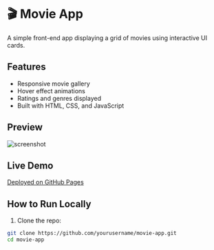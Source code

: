 # 🎬 Movie App

A simple front-end app displaying a grid of movies using interactive UI cards.

## Features

- Responsive movie gallery
- Hover effect animations
- Ratings and genres displayed
- Built with HTML, CSS, and JavaScript

## Preview

![screenshot](./preview.png)

## Live Demo

[Deployed on GitHub Pages](https://yourusername.github.io/movie-app/)

## How to Run Locally

1. Clone the repo:
```bash
git clone https://github.com/yourusername/movie-app.git
cd movie-app
